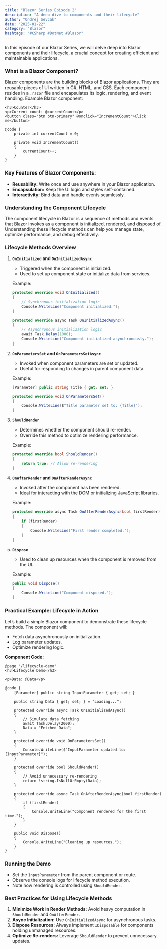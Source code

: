 ```yaml
---
title: "Blazor Series Episode 2"
description: "A deep dive to components and their lifecycle"
author: "Ondrej Sevcak"
date: "2025-01-22"
category: "Blazor"
hashtags: "#CSharp #DotNet #Blazor"
---
```



In this episode of our Blazor Series, we will delve deep into Blazor components and their lifecycle, a crucial concept for creating efficient and maintainable applications.


### What is a Blazor Component?

Blazor components are the building blocks of Blazor applications. They are reusable pieces of UI written in C#, HTML, and CSS. Each component resides in a `.razor` file and encapsulates its logic, rendering, and event handling. Example Blazor component:

```razor
<h3>Counter</h3>
<p>Current count: @currentCount</p>
<button class="btn btn-primary" @onclick="IncrementCount">Click me</button>

@code {
    private int currentCount = 0;

    private void IncrementCount()
    {
        currentCount++;
    }
}
```

### Key Features of Blazor Components:

- **Reusability:** Write once and use anywhere in your Blazor application.
- **Encapsulation:** Keep the UI logic and styles self-contained.
- **Interactivity:** Bind data and handle events seamlessly.


### Understanding the Component Lifecycle

The component lifecycle in Blazor is a sequence of methods and events that Blazor invokes as a component is initialized, rendered, and disposed of. Understanding these lifecycle methods can help you manage state, optimize performance, and debug effectively.

### Lifecycle Methods Overview

1. **`OnInitialized` and `OnInitializedAsync`**
   - Triggered when the component is initialized.
   - Used to set up component state or initialize data from services.

   Example:
   ```csharp
   protected override void OnInitialized()
   {
       // Synchronous initialization logic
       Console.WriteLine("Component initialized.");
   }

   protected override async Task OnInitializedAsync()
   {
       // Asynchronous initialization logic
       await Task.Delay(1000);
       Console.WriteLine("Component initialized asynchronously.");
   }
   ```

2. **`OnParametersSet` and `OnParametersSetAsync`**
   - Invoked when component parameters are set or updated.
   - Useful for responding to changes in parent component data.

   Example:
   ```csharp
   [Parameter] public string Title { get; set; }

   protected override void OnParametersSet()
   {
       Console.WriteLine($"Title parameter set to: {Title}");
   }
   ```

3. **`ShouldRender`**
   - Determines whether the component should re-render.
   - Override this method to optimize rendering performance.

   Example:
   ```csharp
   protected override bool ShouldRender()
   {
       return true; // Allow re-rendering
   }
   ```

4. **`OnAfterRender` and `OnAfterRenderAsync`**
   - Invoked after the component has been rendered.
   - Ideal for interacting with the DOM or initializing JavaScript libraries.

   Example:
   ```csharp
   protected override async Task OnAfterRenderAsync(bool firstRender)
   {
       if (firstRender)
       {
           Console.WriteLine("First render completed.");
       }
   }
   ```

5. **`Dispose`**
   - Used to clean up resources when the component is removed from the UI.

   Example:
   ```csharp
   public void Dispose()
   {
       Console.WriteLine("Component disposed.");
   }
   ```


### Practical Example: Lifecycle in Action

Let’s build a simple Blazor component to demonstrate these lifecycle methods. The component will:

- Fetch data asynchronously on initialization.
- Log parameter updates.
- Optimize rendering logic.

**Component Code:**

```razor
@page "/lifecycle-demo"
<h3>Lifecycle Demo</h3>

<p>Data: @Data</p>

@code {
    [Parameter] public string InputParameter { get; set; }

    public string Data { get; set; } = "Loading...";

    protected override async Task OnInitializedAsync()
    {
        // Simulate data fetching
        await Task.Delay(2000);
        Data = "Fetched Data";
    }

    protected override void OnParametersSet()
    {
        Console.WriteLine($"InputParameter updated to: {InputParameter}");
    }

    protected override bool ShouldRender()
    {
        // Avoid unnecessary re-rendering
        return !string.IsNullOrEmpty(Data);
    }

    protected override async Task OnAfterRenderAsync(bool firstRender)
    {
        if (firstRender)
        {
            Console.WriteLine("Component rendered for the first time.");
        }
    }

    public void Dispose()
    {
        Console.WriteLine("Cleaning up resources.");
    }
}
```

### Running the Demo

- Set the `InputParameter` from the parent component or route.
- Observe the console logs for lifecycle method execution.
- Note how rendering is controlled using `ShouldRender`.


### Best Practices for Using Lifecycle Methods

1. **Minimize Work in Render Methods:** Avoid heavy computation in `ShouldRender` and `OnAfterRender`.
2. **Async Initialization:** Use `OnInitializedAsync` for asynchronous tasks.
3. **Dispose Resources:** Always implement `IDisposable` for components holding unmanaged resources.
4. **Optimize Re-renders:** Leverage `ShouldRender` to prevent unnecessary updates.




